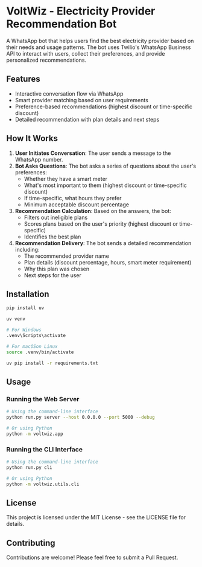 # VoltWiz - Electricity Provider Recommendation Bot

A WhatsApp bot that helps users find the best electricity provider based on their needs and usage patterns. The bot uses Twilio's WhatsApp Business API to interact with users, collect their preferences, and provide personalized recommendations.

## Features

- Interactive conversation flow via WhatsApp
- Smart provider matching based on user requirements
- Preference-based recommendations (highest discount or time-specific discount)
- Detailed recommendation with plan details and next steps

## How It Works

1. **User Initiates Conversation**: The user sends a message to the WhatsApp number.
2. **Bot Asks Questions**: The bot asks a series of questions about the user's preferences:
   - Whether they have a smart meter
   - What's most important to them (highest discount or time-specific discount)
   - If time-specific, what hours they prefer
   - Minimum acceptable discount percentage
3. **Recommendation Calculation**: Based on the answers, the bot:
   - Filters out ineligible plans
   - Scores plans based on the user's priority (highest discount or time-specific)
   - Identifies the best plan
4. **Recommendation Delivery**: The bot sends a detailed recommendation including:
   - The recommended provider name
   - Plan details (discount percentage, hours, smart meter requirement)
   - Why this plan was chosen
   - Next steps for the user

## Installation

```bash
pip install uv
```

```bash
uv venv
```

```bash
# For Windows
.venv\Scripts\activate

# For macOSon Linux
source .venv/bin/activate
```

```bash
uv pip install -r requirements.txt
```

## Usage

### Running the Web Server

```bash
# Using the command-line interface
python run.py server --host 0.0.0.0 --port 5000 --debug

# Or using Python
python -m voltwiz.app
```

### Running the CLI Interface

```bash
# Using the command-line interface
python run.py cli

# Or using Python
python -m voltwiz.utils.cli
```



## License

This project is licensed under the MIT License - see the LICENSE file for details.

## Contributing

Contributions are welcome! Please feel free to submit a Pull Request.
